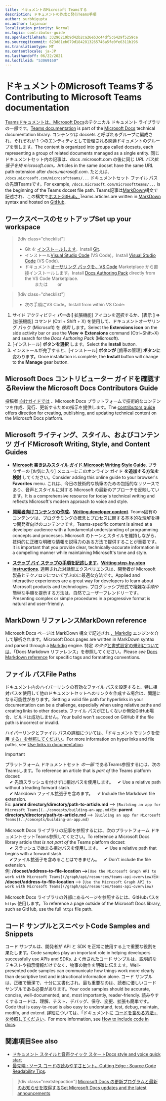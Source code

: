 ```yaml
---
title: ドキュメントのMicrosoft Teamsする
description: ドキュメントの作成と発行Teams手順
author: surbhigupta
ms.author: lajanuar
localization_priority: Normal
ms.topic: contributor-guide
ms.openlocfilehash: 33296219b9d42b2ca26eb3c44df5c6429f5259ce
ms.sourcegitcommit: 623d81eb079d1842813265746a5fe0fe6311b196
ms.translationtype: MT
ms.contentlocale: ja-JP
ms.lasthandoff: 06/22/2021
ms.locfileid: "53069160"
---
```

# <a name="contributing-to-microsoft-teams-documentation"></a><span data-ttu-id="a8ffa-103">ドキュメントのMicrosoft Teamsする</span><span class="sxs-lookup"><span data-stu-id="a8ffa-103">Contributing to Microsoft Teams documentation</span></span>

<span data-ttu-id="a8ffa-104">[Teamsドキュメントは](/microsoftteams/platform/overview)[、Microsoft Docs](https://docs.microsoft.com)のテクニカル ドキュメント ライブラリの一部です。</span><span class="sxs-lookup"><span data-stu-id="a8ffa-104">[Teams documentation](/microsoftteams/platform/overview) is part of the [Microsoft Docs](https://docs.microsoft.com) technical documentation library.</span></span> <span data-ttu-id="a8ffa-105">コンテンツは docsets と呼ばれるグループに編成され、それぞれが 1 つのエンティティとして管理される関連ドキュメントのグループを表します。</span><span class="sxs-lookup"><span data-stu-id="a8ffa-105">The content is organized into groups called docsets, each representing a group of related documents managed as a single entity.</span></span> <span data-ttu-id="a8ffa-106">同じドキュメントセット内の記事は、docs .microsoft.com の後に同じ *<span></span> URL パス拡張子を持 microsoft.com。*</span><span class="sxs-lookup"><span data-stu-id="a8ffa-106">Articles in the same docset have the same URL path extension after *docs<span></span>.microsoft.com*.</span></span>  <span data-ttu-id="a8ffa-107">たとえば、 `/docs.microsoft.com/microsoftteams/...` ドキュメントセット ファイル パスの先頭Teamsです。</span><span class="sxs-lookup"><span data-stu-id="a8ffa-107">For example,  `/docs.microsoft.com/microsoftteams/...`   is the beginning of the Teams docset file path.</span></span> <span data-ttu-id="a8ffa-108">Teams記事は[MarkDown](#markdown-reference)構文で記述され、この構文で[ホストGitHub。](https://github.com/MicrosoftDocs/msteams-docs/tree/master/msteams-platform)</span><span class="sxs-lookup"><span data-stu-id="a8ffa-108">Teams articles are written in  [MarkDown](#markdown-reference) syntax and hosted on [GitHub](https://github.com/MicrosoftDocs/msteams-docs/tree/master/msteams-platform).</span></span>

## <a name="set-up-your-workspace"></a><span data-ttu-id="a8ffa-109">ワークスペースのセットアップ</span><span class="sxs-lookup"><span data-stu-id="a8ffa-109">Set up your workspace</span></span>

> [!div class="checklist"]
>
> * <span data-ttu-id="a8ffa-110">Git を [インストールします](https://git-scm.com/book/en/v2/Getting-Started-Installing-Git)。</span><span class="sxs-lookup"><span data-stu-id="a8ffa-110">Install [Git](https://git-scm.com/book/en/v2/Getting-Started-Installing-Git).</span></span>
> * <span data-ttu-id="a8ffa-111">インストール[Visual Studio Code](https://code.visualstudio.com/) (VS Code)。</span><span class="sxs-lookup"><span data-stu-id="a8ffa-111">Install [Visual Studio Code](https://code.visualstudio.com/) (VS Code).</span></span>
> * <span data-ttu-id="a8ffa-112">ドキュメント[オーサリング パックを、VS Code](https://marketplace.visualstudio.com/items?itemName=docsmsft.docs-authoring-pack) Marketplace から直接インストールします。</span><span class="sxs-lookup"><span data-stu-id="a8ffa-112">Install [Docs Authoring Pack](https://marketplace.visualstudio.com/items?itemName=docsmsft.docs-authoring-pack) directly from the VS Code Marketplace.</span></span>
<br><span data-ttu-id="a8ffa-113">&emsp;&emsp; または</span><span class="sxs-lookup"><span data-stu-id="a8ffa-113">&emsp;&emsp; or</span></span>

> [!div class="checklist"]
>
> * <span data-ttu-id="a8ffa-114">次の手順にVS Code。</span><span class="sxs-lookup"><span data-stu-id="a8ffa-114">Install from within VS Code:</span></span>

   1. <span data-ttu-id="a8ffa-115">サイド アクティビティ **バーの [** 拡張機能] アイコンを選択するか、[表示 **] =>** [拡張機能] コマンド (Ctrl + Shift + X) を使用して、ドキュメントオーサリング パック (Microsoft) を *検索* します。</span><span class="sxs-lookup"><span data-stu-id="a8ffa-115">Select the **Extensions icon** on the side activity bar or use the **View => Extensions** command (Ctrl+Shift+X) and search for the *Docs Authoring Pack* (Microsoft).</span></span>
   1. <span data-ttu-id="a8ffa-116">[インストール] **ボタンを選択** します。</span><span class="sxs-lookup"><span data-stu-id="a8ffa-116">Select the **Install** button.</span></span>
   1. <span data-ttu-id="a8ffa-117">インストールが完了すると、[インストール] **ボタンが** [歯車の管理] **ボタンに** 変わります。</span><span class="sxs-lookup"><span data-stu-id="a8ffa-117">Once installation is complete, the **Install** button will change to the **Manage** gear button.</span></span>

## <a name="review-the-microsoft-docs-contributors-guide"></a><span data-ttu-id="a8ffa-118">Microsoft Docs コントリビューター ガイドを確認する</span><span class="sxs-lookup"><span data-stu-id="a8ffa-118">Review the Microsoft Docs Contributors Guide</span></span>

<span data-ttu-id="a8ffa-119">投稿者 [向けガイドでは](/contribute) 、Microsoft Docs プラットフォームで技術的なコンテンツを作成、発行、更新するための指示を提供します。</span><span class="sxs-lookup"><span data-stu-id="a8ffa-119">The [contributors guide](/contribute) offers direction for creating, publishing, and updating technical content on the Microsoft Docs platform.</span></span>

## <a name="microsoft-writing-style-and-content-guides"></a><span data-ttu-id="a8ffa-120">Microsoft ライティング、スタイル、およびコンテンツ ガイド</span><span class="sxs-lookup"><span data-stu-id="a8ffa-120">Microsoft Writing, Style, and Content Guides</span></span>

* <span data-ttu-id="a8ffa-121">**[Microsoft 書き込みスタイル ガイド](/style-guide/welcome)**.</span><span class="sxs-lookup"><span data-stu-id="a8ffa-121">**[Microsoft Writing Style Guide](/style-guide/welcome)**.</span></span> <span data-ttu-id="a8ffa-122">ブラウザーの [お気に入り] メニューにこのオンライン ガイド **を追加する方法を検討** してください。</span><span class="sxs-lookup"><span data-stu-id="a8ffa-122">Consider adding this online guide  to your browser's **Favorites** menu.</span></span> <span data-ttu-id="a8ffa-123">これは、今日の技術的な執筆のための包括的なリソースであり、音声とスタイルに対する Microsoft の最新のアプローチを反映しています。</span><span class="sxs-lookup"><span data-stu-id="a8ffa-123">It is a comprehensive resource for today's technical writing and reflects Microsoft's modern approach to voice and style.</span></span>

* <span data-ttu-id="a8ffa-124">**[開発者向けコンテンツの作成](/style-guide/developer-content/)**。</span><span class="sxs-lookup"><span data-stu-id="a8ffa-124">**[Writing developer content](/style-guide/developer-content/)**.</span></span> <span data-ttu-id="a8ffa-125">Teams固有のコンテンツは、プログラミングの概念とプロセスに関する基本的な理解を持つ開発者向けのコンテンツです。</span><span class="sxs-lookup"><span data-stu-id="a8ffa-125">Teams-specific content is aimed at a developer audience with a fundamental understanding of programming concepts and processes.</span></span> <span data-ttu-id="a8ffa-126">Microsoft のトーンとスタイルを維持しながら、技術的に正確な明確な情報を説得力のある方法で提供することが重要です。</span><span class="sxs-lookup"><span data-stu-id="a8ffa-126">It is important that you provide clear, technically-accurate information in a compelling manner while maintaining Microsoft's tone and style.</span></span>

* <span data-ttu-id="a8ffa-127">**[ステップ バイ ステップの手順を記述します](/style-guide/procedures-instructions/writing-step-by-step-instructions)**。</span><span class="sxs-lookup"><span data-stu-id="a8ffa-127">**[Writing step-by-step instructions](/style-guide/procedures-instructions/writing-step-by-step-instructions)**.</span></span> <span data-ttu-id="a8ffa-128">適用された対話型エクスペリエンスは、開発者が Microsoft 製品とテクノロジについて学ぶのに最適な方法です。</span><span class="sxs-lookup"><span data-stu-id="a8ffa-128">Applied and interactive experiences are a great way for developers to learn about Microsoft products and technologies.</span></span> <span data-ttu-id="a8ffa-129">プログレッシブ形式で複雑な手順や簡単な手順を提示する方法は、自然でユーザーフレンドリーです。</span><span class="sxs-lookup"><span data-stu-id="a8ffa-129">Presenting complex or simple procedures in a progressive format is natural and user-friendly.</span></span>

## <a name="markdown-reference"></a><span data-ttu-id="a8ffa-130">MarkDown リファレンス</span><span class="sxs-lookup"><span data-stu-id="a8ffa-130">MarkDown reference</span></span>

 <span data-ttu-id="a8ffa-131">Microsoft Docs ページは MarkDown 構文で記述され [、Markdig](https://github.com/lunet-io/markdig) エンジンを介して解析されます。</span><span class="sxs-lookup"><span data-stu-id="a8ffa-131">Microsoft Docs pages are written in MarkDown syntax and parsed through a [Markdig](https://github.com/lunet-io/markdig) engine.</span></span> <span data-ttu-id="a8ffa-132">特定 *のタグ*[と書式設定の規則については](/contribute/markdown-reference)、「Docs Markdown リファレンス」を参照してください。</span><span class="sxs-lookup"><span data-stu-id="a8ffa-132">Please *see* [Docs Markdown reference](/contribute/markdown-reference) for specific tags and formatting conventions.</span></span>

## <a name="file-paths"></a><span data-ttu-id="a8ffa-133">ファイル パス</span><span class="sxs-lookup"><span data-stu-id="a8ffa-133">File Paths</span></span>

<span data-ttu-id="a8ffa-134">ドキュメント内のハイパーリンクの有効なファイル パスを設定すると、特に相対パスを使用して他のドキュメントセットへのリンクを作成する場合は、問題になる可能性があります。</span><span class="sxs-lookup"><span data-stu-id="a8ffa-134">Setting a valid file path for hyperlinks in your documentation can be a challenge, especially when using relative paths and creating links to other docsets.</span></span>  <span data-ttu-id="a8ffa-135">ファイル パスが正しくないか無効GitHub場合、ビルドは成功しません。</span><span class="sxs-lookup"><span data-stu-id="a8ffa-135">Your build won't succeed on GitHub if the file path is incorrect or invalid.</span></span>

<span data-ttu-id="a8ffa-136">ハイパーリンクとファイル パスの詳細については、「ドキュメントでリンクを使用 [する」を参照してください](/contribute/how-to-write-links)。</span><span class="sxs-lookup"><span data-stu-id="a8ffa-136">For more information on hyperlinks and file paths, see [Use links in documentation](/contribute/how-to-write-links).</span></span>

>[!IMPORTANT]
> <span data-ttu-id="a8ffa-137">プラットフォーム ドキュメントセット *の一部* であるTeams参照するには、次のTeamsします。</span><span class="sxs-lookup"><span data-stu-id="a8ffa-137">To reference an article that is *part of* the Teams platform docset:</span></span><br>
> <span data-ttu-id="a8ffa-138">&emsp;&#x2714; 先頭スラッシュを付けずに相対パスを使用します。</span><span class="sxs-lookup"><span data-stu-id="a8ffa-138">&emsp;&#x2714; Use a relative path without a leading forward slash.</span></span><br>
> <span data-ttu-id="a8ffa-139">&emsp;&#x2714; Markdown ファイル拡張子を含めます。</span><span class="sxs-lookup"><span data-stu-id="a8ffa-139">&emsp;&#x2714; Include the Markdown file extension.</span></span><br>
><span data-ttu-id="a8ffa-140">Ex:  **parent directory/directory/path-to-article.md** —> `[Building an app for Microsoft Teams](../concepts/building-an-app.md)`</span><span class="sxs-lookup"><span data-stu-id="a8ffa-140">Ex:  **parent directory/directory/path-to-article.md** —> `[Building an app for Microsoft Teams](../concepts/building-an-app.md)`</span></span> <br><br>
> <span data-ttu-id="a8ffa-141">Microsoft Docs ライブラリの記事を参照するには、次のプラットフォーム ドキュメントセットTeams参照してください。</span><span class="sxs-lookup"><span data-stu-id="a8ffa-141">To reference a Microsoft Docs library article that *is not part of* the Teams platform docset:</span></span><br>
> <span data-ttu-id="a8ffa-142">&emsp;&#x2714; スラッシュで始まる相対パスを使用します。</span><span class="sxs-lookup"><span data-stu-id="a8ffa-142">&emsp;&#x2714; Use a relative path that begins with a forward slash.</span></span><br>
> <span data-ttu-id="a8ffa-143">&emsp;&#x2714;ファイル拡張子を含めることはできません。</span><span class="sxs-lookup"><span data-stu-id="a8ffa-143">&emsp;&#x2714; Don't include the file extension.</span></span> <br> <span data-ttu-id="a8ffa-144">例: **/docset/address-to-file-location —>**`[Use the Microsoft Graph API to work with Microsoft Teams](/graph/api/resources/teams-api-overview)`</span><span class="sxs-lookup"><span data-stu-id="a8ffa-144">Ex:  **/docset/address-to-file-location** —> `[Use the Microsoft Graph API to work with Microsoft Teams](/graph/api/resources/teams-api-overview)`</span></span><br><br>
> <span data-ttu-id="a8ffa-145">Microsoft Docs ライブラリの外部にあるページを参照するには、GitHubパスを `https` 使用します。</span><span class="sxs-lookup"><span data-stu-id="a8ffa-145">To reference a page outside of the Microsoft Docs library, such as GitHub, use the full `https` file path.</span></span><br>

## <a name="code-samples-and-snippets"></a><span data-ttu-id="a8ffa-146">コード サンプルとスニペット</span><span class="sxs-lookup"><span data-stu-id="a8ffa-146">Code Samples and Snippets</span></span>

<span data-ttu-id="a8ffa-147">コード サンプルは、開発者が API と SDK を正常に使用する上で重要な役割を果たします。</span><span class="sxs-lookup"><span data-stu-id="a8ffa-147">Code samples play an important role in helping developers successfully use APIs and SDKs.</span></span> <span data-ttu-id="a8ffa-148">よく示されたコード サンプルは、説明的なテキストや指示情報だけでなく、物事の動作を明確に伝えます。</span><span class="sxs-lookup"><span data-stu-id="a8ffa-148">Well-presented code samples can communicate how things work more clearly than descriptive text and instructional information alone.</span></span> <span data-ttu-id="a8ffa-149">コード サンプルは、正確で簡潔で、十分に文書化され、最も重要なのは、読者に優しいコード サンプルである必要があります。</span><span class="sxs-lookup"><span data-stu-id="a8ffa-149">Your code samples should be accurate, concise, well-documented, and, most importantly, reader-friendly.</span></span> <span data-ttu-id="a8ffa-150">読みやすくするコードは、理解、テスト、デバッグ、保守、変更、拡張も簡単です。</span><span class="sxs-lookup"><span data-stu-id="a8ffa-150">Code that is easy-to-read is also easy to understand, test, debug, maintain, modify, and extend.</span></span> <span data-ttu-id="a8ffa-151">詳細については、「ドキュメントに [コードを含める方法」を参照してください](/contribute/code-in-docs)。</span><span class="sxs-lookup"><span data-stu-id="a8ffa-151">For more information, see [How to include code in docs](/contribute/code-in-docs).</span></span>

## <a name="see-also"></a><span data-ttu-id="a8ffa-152">関連項目</span><span class="sxs-lookup"><span data-stu-id="a8ffa-152">See also</span></span>

* [<span data-ttu-id="a8ffa-153">ドキュメント スタイルと音声クイック スタート</span><span class="sxs-lookup"><span data-stu-id="a8ffa-153">Docs style and voice quick start</span></span>](/contribute/style-quick-start)
* <span data-ttu-id="a8ffa-154">[最先端 : ソース コードの読みやすさヒント。](/archive/msdn-magazine/2014/october/cutting-edge-source-code-readability-tips)</span><span class="sxs-lookup"><span data-stu-id="a8ffa-154">[Cutting Edge : Source Code Readability Tips](/archive/msdn-magazine/2014/october/cutting-edge-source-code-readability-tips).</span></span>

> [!div class="nextstepaction"]
> [<span data-ttu-id="a8ffa-155">Microsoft Docs の更新プログラムと最新のお知らせを取得する</span><span class="sxs-lookup"><span data-stu-id="a8ffa-155">Get Microsoft Docs updates and the latest announcements</span></span>](/teamblog)
